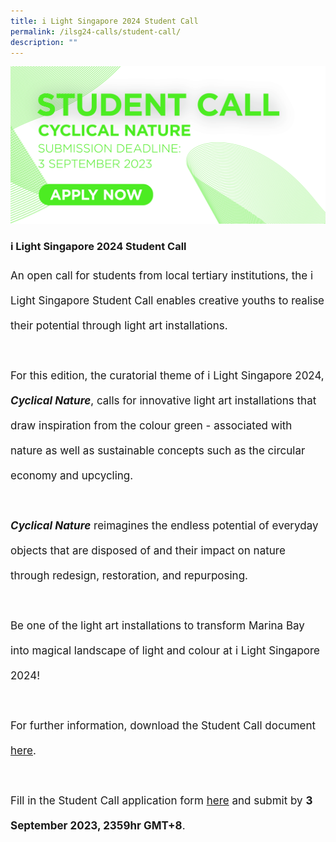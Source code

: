 ```yaml
---
title: i Light Singapore 2024 Student Call
permalink: /ilsg24-calls/student-call/
description: ""
---
```

![](/images/ILSG24%20Calls/ilsg2024-studentcall-2.jpg)

### i Light Singapore 2024 Student Call

<p style="font-size:17px; line-height:40px">
An open call for students from local tertiary institutions, the i Light Singapore Student Call enables creative youths to realise their potential through light art installations.
<br><br>
For this edition, the curatorial theme of i Light Singapore 2024, <b><i>Cyclical Nature</i></b>, calls for innovative light art installations that draw inspiration from the colour green - associated with nature as well as sustainable concepts such as the circular economy and upcycling.
<br><br>
<b><i>Cyclical Nature</i></b>  reimagines the endless potential of everyday objects that are disposed of and their impact on nature through redesign, restoration, and repurposing.
<br><br>
Be one of the light art installations to transform Marina Bay into magical landscape of light and colour at i Light Singapore 2024!
<br><br>
For further information, download the Student Call document <a target="_blank" href="/files/i%20light%20singapore%202024%20–%20student%20call.pdf">here</a>.
<br><br>
Fill in the Student Call application form&nbsp;<a target="_blank" href="https://forms.gle/Y5zTpowq2PpNfTFU9">here</a> and submit by <b>3 September 2023, 2359hr GMT+8</b>.</p>
